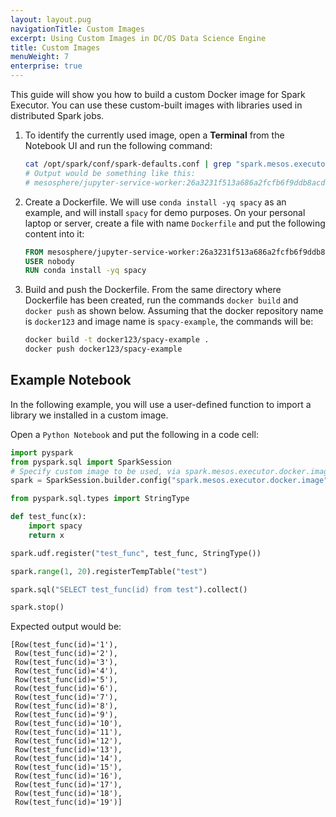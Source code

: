 ```yaml
---
layout: layout.pug
navigationTitle: Custom Images 
excerpt: Using Custom Images in DC/OS Data Science Engine
title: Custom Images
menuWeight: 7
enterprise: true
---
```


This guide will show you how to build a custom Docker image for Spark Executor. You can use these custom-built images with libraries used in distributed Spark jobs.

1. To identify the currently used image, open a **Terminal** from the Notebook UI and run the following command:

    ```bash
    cat /opt/spark/conf/spark-defaults.conf | grep "spark.mesos.executor.docker.image"
    # Output would be something like this:
    # mesosphere/jupyter-service-worker:26a3231f513a686a2fcfb6f9ddb8acd45da467b261311b48a45b2a55bb0f2613
    ```

1. Create a Dockerfile. We will use `conda install -yq spacy` as an example, and will install `spacy` for demo purposes. On your personal laptop or server, create a file with name `Dockerfile` and put the following content into it:

    ```dockerfile
    FROM mesosphere/jupyter-service-worker:26a3231f513a686a2fcfb6f9ddb8acd45da467b261311b48a45b2a55bb0f2613
    USER nobody
    RUN conda install -yq spacy
    ```

1. Build and push the Dockerfile. From the same directory where Dockerfile has been created, run the commands `docker build` and `docker push` as shown below. Assuming that the docker repository name is `docker123` and image name is `spacy-example`, the commands will be:

    ```bash
    docker build -t docker123/spacy-example .
    docker push docker123/spacy-example
    ```

## Example Notebook

In the following example, you will use a user-defined function to import a library we installed in a custom image.

Open a `Python Notebook` and put the following in a code cell:

```python
import pyspark
from pyspark.sql import SparkSession
# Specify custom image to be used, via spark.mesos.executor.docker.image configuration property
spark = SparkSession.builder.config("spark.mesos.executor.docker.image", "docker123/spacy-example").appName("Test UDF").getOrCreate()

from pyspark.sql.types import StringType

def test_func(x):
    import spacy
    return x

spark.udf.register("test_func", test_func, StringType())

spark.range(1, 20).registerTempTable("test")

spark.sql("SELECT test_func(id) from test").collect()

spark.stop()
```

Expected output would be:

```text
[Row(test_func(id)='1'),
 Row(test_func(id)='2'),
 Row(test_func(id)='3'),
 Row(test_func(id)='4'),
 Row(test_func(id)='5'),
 Row(test_func(id)='6'),
 Row(test_func(id)='7'),
 Row(test_func(id)='8'),
 Row(test_func(id)='9'),
 Row(test_func(id)='10'),
 Row(test_func(id)='11'),
 Row(test_func(id)='12'),
 Row(test_func(id)='13'),
 Row(test_func(id)='14'),
 Row(test_func(id)='15'),
 Row(test_func(id)='16'),
 Row(test_func(id)='17'),
 Row(test_func(id)='18'),
 Row(test_func(id)='19')]
```
